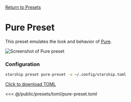 [Return to Presets](./#pure)

# Pure Preset

This preset emulates the look and behavior of [Pure](https://github.com/sindresorhus/pure).

![Screenshot of Pure preset](/presets/img/pure-preset.png)

### Configuration

```sh
starship preset pure-preset -o ~/.config/starship.toml
```

[Click to download TOML](/presets/toml/pure-preset.toml)

<<< @/public/presets/toml/pure-preset.toml

